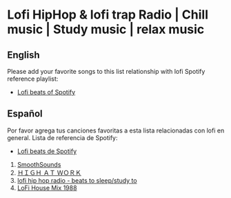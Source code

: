 ﻿# Lofi HipHop & lofi trap Radio | Chill music | Study music | relax music

## English
Please add your favorite songs to this list  relationship with lofi
Spotify reference playlist:
- [Lofi beats of Spotify](https://open.spotify.com/playlist/37i9dQZF1DWWQRwui0ExPn)


## Español
Por favor agrega tus canciones favoritas a esta lista relacionadas con lofi en general.
Lista de referencia de Spotify:
- [Lofi beats de Spotify](https://open.spotify.com/playlist/37i9dQZF1DWWQRwui0ExPn)

1. [SmoothSounds](https://www.youtube.com/watch?v=8Phpz8UHC4U)
2. [ＨＩＧＨ ＡＴ ＷＯＲＫ ](https://www.youtube.com/watch?v=guxOWq0kDLs)
4. [lofi hip hop radio - beats to sleep/study to](https://www.youtube.com/watch?v=GEKY86GGYso)
5. [LoFi House Mix 1988](https://www.youtube.com/watch?v=mlUMgZGFCtw)

